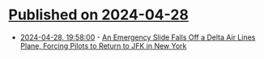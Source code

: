 # [Published on 2024-04-28](index.md)

* [2024-04-28, 19:58:00](https://soylentnews.org/article.pl?sid=24/04/27/0944235&from=rss) - [An Emergency Slide Falls Off a Delta Air Lines Plane, Forcing Pilots to Return to JFK in New York](https://soylentnews.org/article.pl?sid=24/04/27/0944235&from=rss)
